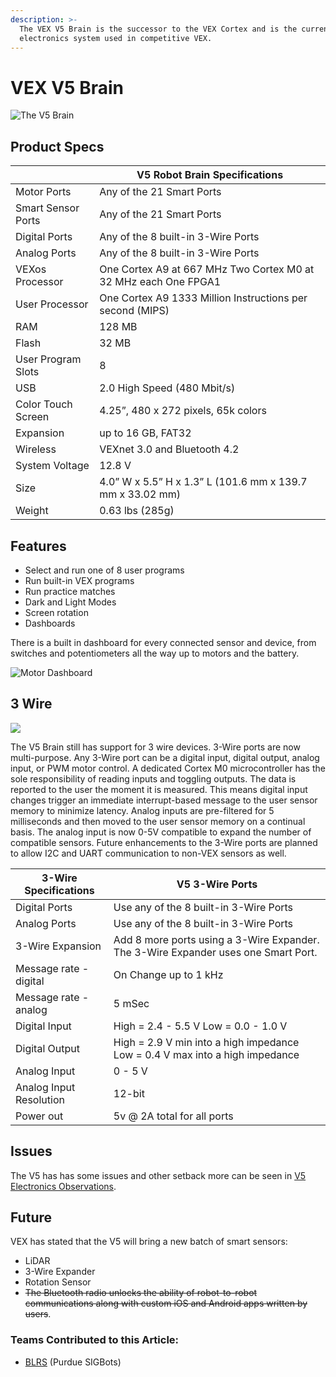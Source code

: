 ```yaml
---
description: >-
  The VEX V5 Brain is the successor to the VEX Cortex and is the current
  electronics system used in competitive VEX.
---
```


# VEX V5 Brain

![The V5 Brain](../../../.gitbook/assets/robotbrain\_1.jpg)

## Product Specs

|                    | **V5 Robot Brain Specifications**                               |
| ------------------ | --------------------------------------------------------------- |
| Motor Ports        | Any of the 21 Smart Ports                                       |
| Smart Sensor Ports | Any of the 21 Smart Ports                                       |
| Digital Ports      | Any of the 8 built-in 3-Wire Ports                              |
| Analog Ports       | Any of the 8 built-in 3-Wire Ports                              |
| VEXos Processor    | One Cortex A9 at 667 MHz Two Cortex M0 at 32 MHz each One FPGA1 |
| User Processor     | One Cortex A9 1333 Million Instructions per second (MIPS)       |
| RAM                | 128 MB                                                          |
| Flash              | 32 MB                                                           |
| User Program Slots | 8                                                               |
| USB                | 2.0 High Speed (480 Mbit/s)                                     |
| Color Touch Screen | 4.25”, 480 x 272 pixels, 65k colors                             |
| Expansion          | up to 16 GB, FAT32                                              |
| Wireless           | VEXnet 3.0 and Bluetooth 4.2                                    |
| System Voltage     | 12.8 V                                                          |
| Size               | 4.0” W x 5.5” H x 1.3” L (101.6 mm x 139.7 mm x 33.02 mm)       |
| Weight             | 0.63 lbs (285g)                                                 |

## Features

* Select and run one of 8 user programs
* Run built-in VEX programs
* Run practice matches
* Dark and Light Modes
* Screen rotation
* Dashboards

There is a built in dashboard for every connected sensor and device, from switches and potentiometers all the way up to motors and the battery.

![Motor Dashboard](../../../.gitbook/assets/image43.png)

## 3 Wire

![](../../../.gitbook/assets/image81.png)

The V5 Brain still has support for 3 wire devices. 3-Wire ports are now multi-purpose. Any 3-Wire port can be a digital input, digital output, analog input, or PWM motor control. A dedicated Cortex M0 microcontroller has the sole responsibility of reading inputs and toggling outputs. The data is reported to the user the moment it is measured. This means digital input changes trigger an immediate interrupt-based message to the user sensor memory to minimize latency. Analog inputs are pre-filtered for 5 milliseconds and then moved to the user sensor memory on a continual basis. The analog input is now 0-5V compatible to expand the number of compatible sensors. Future enhancements to the 3-Wire ports are planned to allow I2C and UART communication to non-VEX sensors as well.

| 3-Wire Specifications   | **V5 3-Wire Ports**                                                                |
| ----------------------- | ---------------------------------------------------------------------------------- |
| Digital Ports           | Use any of the 8 built-in 3-Wire Ports                                             |
| Analog Ports            | Use any of the 8 built-in 3-Wire Ports                                             |
| 3-Wire Expansion        | Add 8 more ports using a 3-Wire Expander. The 3-Wire Expander uses one Smart Port. |
| Message rate - digital  | On Change up to 1 kHz                                                              |
| Message rate - analog   | 5 mSec                                                                             |
| Digital Input           | High = 2.4 - 5.5 V Low = 0.0 - 1.0 V                                               |
| Digital Output          | High = 2.9 V min into a high impedance Low = 0.4 V max into a high impedance       |
| Analog Input            | 0 - 5 V                                                                            |
| Analog Input Resolution | 12-bit                                                                             |
| Power out               | 5v @ 2A total for all ports                                                        |

## Issues

The V5 has has some issues and other setback more can be seen in [V5 Electronics Observations](v5-electronics-observations.md).

## Future

VEX has stated that the V5 will bring a new batch of smart sensors:

* LiDAR
* 3-Wire Expander
* Rotation Sensor
* ~~The Bluetooth radio unlocks the ability of robot-to-robot communications along with custom iOS and Android apps written by users~~.

### Teams Contributed to this Article:

* [BLRS](https://purduesigbots.com) (Purdue SIGBots)

